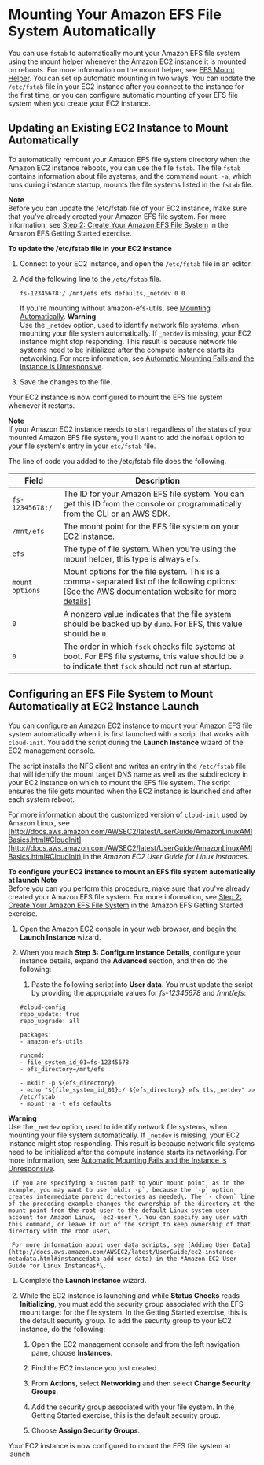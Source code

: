 # Mounting Your Amazon EFS File System Automatically<a name="mount-fs-auto-mount-onreboot"></a>

You can use `fstab` to automatically mount your Amazon EFS file system using the mount helper whenever the Amazon EC2 instance it is mounted on reboots\. For more information on the mount helper, see [EFS Mount Helper](using-amazon-efs-utils.md#efs-mount-helper)\. You can set up automatic mounting in two ways\. You can update the `/etc/fstab` file in your EC2 instance after you connect to the instance for the first time, or you can configure automatic mounting of your EFS file system when you create your EC2 instance\.

## Updating an Existing EC2 Instance to Mount Automatically<a name="mount-fs-auto-mount-update-fstab"></a>

To automatically remount your Amazon EFS file system directory when the Amazon EC2 instance reboots, you can use the file `fstab`\. The file `fstab` contains information about file systems, and the command `mount -a`, which runs during instance startup, mounts the file systems listed in the `fstab` file\.

**Note**  
Before you can update the /etc/fstab file of your EC2 instance, make sure that you've already created your Amazon EFS file system\. For more information, see [Step 2: Create Your Amazon EFS File System](gs-step-two-create-efs-resources.md) in the Amazon EFS Getting Started exercise\.

**To update the /etc/fstab file in your EC2 instance**

1. Connect to your EC2 instance, and open the `/etc/fstab` file in an editor\.

1. Add the following line to the `/etc/fstab` file\.

   ```
   fs-12345678:/ /mnt/efs efs defaults,_netdev 0 0
   ```

   If you're mounting without amazon\-efs\-utils, see [Mounting Automatically](mount-fs-auto-mount-onreboot-old.md)\.
**Warning**  
Use the `_netdev` option, used to identify network file systems, when mounting your file system automatically\. If `_netdev` is missing, your EC2 instance might stop responding\. This result is because network file systems need to be initialized after the compute instance starts its networking\. For more information, see [Automatic Mounting Fails and the Instance Is Unresponsive](troubleshooting-efs-mounting.md#automount-fails)\.

1. Save the changes to the file\.

Your EC2 instance is now configured to mount the EFS file system whenever it restarts\.

**Note**  
If your Amazon EC2 instance needs to start regardless of the status of your mounted Amazon EFS file system, you'll want to add the `nofail` option to your file system's entry in your `etc/fstab` file\.

The line of code you added to the /etc/fstab file does the following\.


| Field | Description | 
| --- | --- | 
|  `fs-12345678:/`  |  The ID for your Amazon EFS file system\. You can get this ID from the console or programmatically from the CLI or an AWS SDK\.  | 
|  `/mnt/efs`  |  The mount point for the EFS file system on your EC2 instance\.  | 
|  `efs`  |  The type of file system\. When you're using the mount helper, this type is always `efs`\.  | 
|  `mount options`  |  Mount options for the file system\. This is a comma\-separated list of the following options: [\[See the AWS documentation website for more details\]](http://docs.aws.amazon.com/efs/latest/ug/mount-fs-auto-mount-onreboot.html)  | 
|  `0`  |  A nonzero value indicates that the file system should be backed up by `dump`\. For EFS, this value should be `0`\.  | 
|  `0`  |  The order in which `fsck` checks file systems at boot\. For EFS file systems, this value should be `0` to indicate that `fsck` should not run at startup\.  | 

## Configuring an EFS File System to Mount Automatically at EC2 Instance Launch<a name="mount-fs-auto-mount-on-creation"></a>

You can configure an Amazon EC2 instance to mount your Amazon EFS file system automatically when it is first launched with a script that works with `cloud-init`\. You add the script during the **Launch Instance** wizard of the EC2 management console\. 

The script installs the NFS client and writes an entry in the `/etc/fstab` file that will identify the mount target DNS name as well as the subdirectory in your EC2 instance on which to mount the EFS file system\. The script ensures the file gets mounted when the EC2 instance is launched and after each system reboot\.

For more information about the customized version of `cloud-init` used by Amazon Linux, see [http://docs.aws.amazon.com/AWSEC2/latest/UserGuide/AmazonLinuxAMIBasics.html#CloudInit](http://docs.aws.amazon.com/AWSEC2/latest/UserGuide/AmazonLinuxAMIBasics.html#CloudInit) in the *Amazon EC2 User Guide for Linux Instances*\.

**To configure your EC2 instance to mount an EFS file system automatically at launch**
**Note**  
Before you can you perform this procedure, make sure that you've already created your Amazon EFS file system\. For more information, see [Step 2: Create Your Amazon EFS File System](gs-step-two-create-efs-resources.md) in the Amazon EFS Getting Started exercise\.

1. Open the Amazon EC2 console in your web browser, and begin the **Launch Instance** wizard\.

1. When you reach **Step 3: Configure Instance Details**, configure your instance details, expand the **Advanced** section, and then do the following:

   1. Paste the following script into **User data**\. You must update the script by providing the appropriate values for *fs\-12345678* and */mnt/efs*:

     ```
     #cloud-config
     repo_update: true
     repo_upgrade: all
     
     packages:
     - amazon-efs-utils
     
     runcmd:
     - file_system_id_01=fs-12345678
     - efs_directory=/mnt/efs
     
     - mkdir -p ${efs_directory}
     - echo "${file_system_id_01}:/ ${efs_directory} efs tls,_netdev" >> /etc/fstab
     - mount -a -t efs defaults
     ```
**Warning**  
Use the `_netdev` option, used to identify network file systems, when mounting your file system automatically\. If `_netdev` is missing, your EC2 instance might stop responding\. This result is because network file systems need to be initialized after the compute instance starts its networking\. For more information, see [Automatic Mounting Fails and the Instance Is Unresponsive](troubleshooting-efs-mounting.md#automount-fails)\.

     If you are specifying a custom path to your mount point, as in the example, you may want to use `mkdir -p`, because the `-p` option creates intermediate parent directories as needed\. The `- chown` line of the preceding example changes the ownership of the directory at the mount point from the root user to the default Linux system user account for Amazon Linux, `ec2-user`\. You can specify any user with this command, or leave it out of the script to keep ownership of that directory with the root user\.

     For more information about user data scripts, see [Adding User Data](http://docs.aws.amazon.com/AWSEC2/latest/UserGuide/ec2-instance-metadata.html#instancedata-add-user-data) in the *Amazon EC2 User Guide for Linux Instances*\. 

1. Complete the **Launch Instance** wizard\.

1. While the EC2 instance is launching and while **Status Checks** reads **Initializing**, you must add the security group associated with the EFS mount target for the file system\. In the Getting Started exercise, this is the default security group\. To add the security group to your EC2 instance, do the following: 

   1. Open the EC2 management console and from the left navigation pane, choose **Instances**\.

   1. Find the EC2 instance you just created\.

   1. From **Actions**, select **Networking** and then select **Change Security Groups**\.

   1. Add the security group associated with your file system\. In the Getting Started exercise, this is the default security group\.

   1. Choose **Assign Security Groups**\.

Your EC2 instance is now configured to mount the EFS file system at launch\.